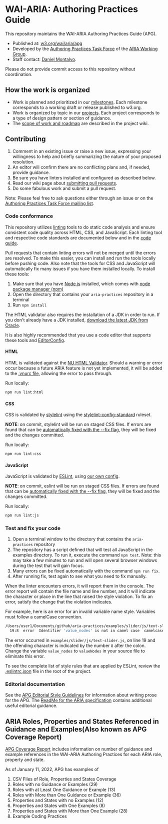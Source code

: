 # WAI-ARIA: Authoring Practices Guide

This repository maintains the WAI-ARIA Authoring Practices Guide (APG).

- Published at: [w3.org/wai/aria/apg](https://www.w3.org/wai/aria/apg/)
- Developed by the [Authoring Practices Task Force](https://www.w3.org/WAI/ARIA/task-forces/practices/) of the [ARIA Working Group](http://www.w3.org/WAI/ARIA/).
- Staff contact: [Daniel Montalvo](https://www.w3.org/people#dmontalvo).

Please do not provide commit access to this repository without coordination.

## How the work is organized

- Work is planned and prioritized in our [milestones](https://github.com/w3c/aria-practices/milestones?direction=asc&sort=due_date&state=open). Each milestone corresponds to a working draft or release published to w3.org.
- Work is organized by topic in our [projects](https://github.com/w3c/aria-practices/projects). Each project corresponds to a type of design pattern or section of guidance.
- The [scope of work and roadmap](https://github.com/w3c/aria-practices/wiki/Scope) are described in the project wiki.

## Contributing

1. Comment in an existing issue or raise a new issue, expressing your willingness to help and briefly summarizing the nature of your proposed resolution.
2. An editor will confirm there are no conflicting plans and, if needed, provide guidance.
3. Be sure you have linters installed and configured as described below.
4. Read our wiki page about [submitting pull requests](https://github.com/w3c/aria-practices/wiki/Submitting-Pull-Requests).
5. Do some fabulous work and submit a pull request.

Note: Please feel free to ask questions either through an issue or on the [Authoring Practices Task Force mailing list](http://lists.w3.org/Archives/Public/public-aria-practices/).

### Code conformance

This repository utilizes [linting](https://en.wikipedia.org/wiki/Lint_%28software%29) tools to do static code analysis and ensure consistent code quality across HTML, CSS, and JavaScript. Each linting tool and respective code standards are documented below and in the [code guide](https://github.com/w3c/aria-practices/wiki/Code-Guide).

Pull requests that contain linting errors will not be merged until the errors are resolved. To make this easier, you can install and run the tools locally before pushing code. Also note that the tools for CSS and JavaScript will automatically fix many issues if you have them installed locally. To install these tools:

1. Make sure that you have [Node.js](https://nodejs.org/en/) installed, which comes with [node package manager (npm)](https://www.npmjs.com/get-npm)
1. Open the directory that contains your `aria-practices` repository in a terminal
1. Run `npm install`

The HTML validator also requires the installation of a JDK in order to run. If you don't already have a JDK installed, [download the latest JDK from Oracle](https://www.oracle.com/technetwork/java/javase/downloads/index.html).

It is also highly recommended that you use a code editor that supports these tools and [EditorConfig](http://editorconfig.org/).

#### HTML

HTML is validated against the [NU HTML Validator](https://github.com/validator/validator).
Should a warning or error occur because a future ARIA feature is not yet implemented, it will be added to the [.vnurc file](.vnurc), allowing the error to pass through.

Run locally:

```sh
npm run lint:html
```

#### CSS

CSS is validated by [stylelint](https://stylelint.io/) using the [stylelint-config-standard](https://github.com/stylelint/stylelint-config-standard) ruleset.

**NOTE**: on commit, stylelint will be run on staged CSS files. If errors are found that can be [automatically fixed with the --fix flag](https://stylelint.io/user-guide/cli/#autofixing-errors), they will be fixed and the changes committed.

Run locally:

```sh
npm run lint:css
```

#### JavaScript

JavaScript is validated by [ESLint](http://eslint.org/), using [our own config](.eslintrc.json).

**NOTE**: on commit, eslint will be run on staged CSS files. If errors are found that can be [automatically fixed with the --fix flag](https://eslint.org/docs/user-guide/command-line-interface#fixing-problems), they will be fixed and the changes committed.

Run locally:

```sh
npm run lint:js
```

### Test and fix your code

1. Open a terminal window to the directory that contains the `aria-practices` repository
1. The repository has a script defined that will test all JavaScript in the examples directory. To run it, execute the command `npm test`. Note: this may take a few minutes to run and will open several browser windows during the test that will gain focus.
1. Many errors can be fixed automatically with the command `npm run fix`.
1. After running fix, test again to see what you need to fix manually.

When the linter encounters errors, it will report them in the console.
The error report will contain the file name and line number, and it will
indicate the character or place in the line that raised the style violation. To
fix an error, satisfy the change that the violation indicates.

For example, here is an error for an invalid variable name style. Variables must
follow a camelCase convention.

```sh
/Users/user1/Documents/github/aria-practices/examples/slider/js/text-slider.js
  19:8  error  Identifier 'value_nodes' is not in camel case  camelcase
```

The error occurred in `examples/slider/js/text-slider.js`, on line 19 and the
offending character is indicated by the number `8` after the colon. Change the
variable `value_nodes` to `valueNodes` in your source file to eliminate this
error.

To see the complete list of style rules that are applied by ESLint, review the [.eslintrc.json](.eslintrc.json) file in the root of the project.

### Editorial documentation

See the [APG Editorial Style Guidelines](https://github.com/w3c/aria-practices/wiki/APG-Editorial-Style-Guidelines)
for information about writing prose for the APG.
The [ReadMe for the ARIA specification](https://github.com/w3c/aria/)
contains additional useful editorial guidance.

## ARIA Roles, Properties and States Referenced in Guidance and Examples(Also known as APG Coverage Report)

[APG Coverage Report](https://raw.githack.com/w3c/aria-practices/main/coverage/index.html) includes information on number of guidance and example references in the WAI-ARIA Authoring Practices for each ARIA role, property and state.

As of January 11, 2022, APG has examples of

1. CSV Files of Role, Properties and States Coverage
2. Roles with no Guidance or Examples (29)
3. Roles with at Least One Guidance or Example (13)
4. Roles with More than One Guidance or Example (36)
5. Properties and States with no Examples (12)
6. Properties and States with One Examples (8)
7. Properties and States with More than One Example (28)
8. Example Coding Practices
